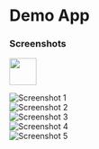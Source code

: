 #  Demo App

### Screenshots
<img src="/Images/1.png" width="48">

![Screenshot 1](Images/1.png)
<br>
![Screenshot 2](Images/2.png)
<br>
![Screenshot 3](Images/3.png)
<br>
![Screenshot 4](Images/4.png)
<br>
![Screenshot 5](Images/5.png)
